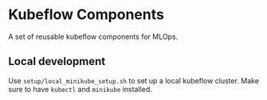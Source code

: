 # Kubeflow Components

A set of reusable kubeflow components for MLOps.

## Local development

Use `setup/local_minikube_setup.sh` to set up a local kubeflow cluster. Make sure to have `kubectl` and `minikube` installed.